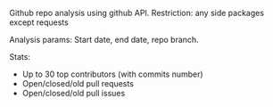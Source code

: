 Github repo analysis using github API.
Restriction: any side packages except requests

Analysis params: Start date, end date, repo branch.

Stats:
* Up to 30 top contributors (with commits number)
* Open/closed/old pull requests
* Open/closed/old pull issues

